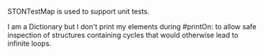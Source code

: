 STONTestMap is used to support unit tests.

I am a Dictionary but I don't print my elements during #printOn: to allow safe inspection of structures containing cycles that would otherwise lead to infinite loops.